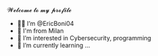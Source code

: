 𝓦𝓮𝓵𝓬𝓸𝓶𝓮 𝓽𝓸 𝓶𝔂 𝓹𝓻𝓸𝓯𝓲𝓵𝓮
- 👋🏻 I’m @EricBoni04
- 📍 I'm from Milan
- 👀 I’m interested in Cybersecurity, programming
- 🌱 I’m currently learning ...

<!---
EricBoni04/EricBoni04 is a ✨ special ✨ repository because its `README.md` (this file) appears on your GitHub profile.
You can click the Preview link to take a look at your changes.
--->
